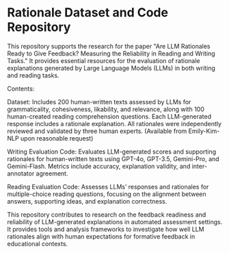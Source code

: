 # Rationale Dataset and Code Repository
This repository supports the research for the paper "Are LLM Rationales Ready to Give Feedback? Measuring the Reliability in Reading and Writing Tasks." It provides essential resources for the evaluation of rationale explanations generated by Large Language Models (LLMs) in both writing and reading tasks.

Contents:

Dataset: 
Includes 200 human-written texts assessed by LLMs for grammaticality, cohesiveness, likability, and relevance, along with 100 human-created reading comprehension questions. Each LLM-generated response includes a rationale explanation. All rationales were independently reviewed and validated by three human experts. (Available from Emily-Kim-NLP upon reasonable request)

Writing Evaluation Code:
Evaluates LLM-generated scores and supporting rationales for human-written texts using GPT-4o, GPT-3.5, Gemini-Pro, and Gemini-Flash. Metrics include accuracy, explanation validity, and inter-annotator agreement.

Reading Evaluation Code:
Assesses LLMs’ responses and rationales for multiple-choice reading questions, focusing on the alignment between answers, supporting ideas, and explanation correctness.

This repository contributes to research on the feedback readiness and reliability of LLM-generated explanations in automated assessment settings. It provides tools and analysis frameworks to investigate how well LLM rationales align with human expectations for formative feedback in educational contexts.

